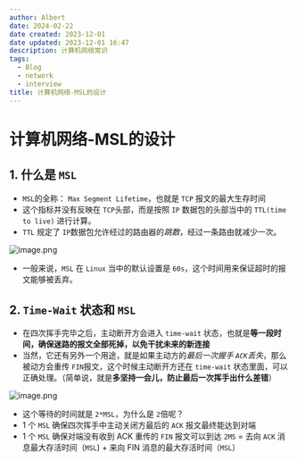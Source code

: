 ```yaml
---
author: Albert
date: 2024-02-22
date created: 2023-12-01
date updated: 2023-12-01 16:47
description: 计算机网络常识
tags:
  - Blog
  - network
  - interview
title: 计算机网络-MSL的设计
---
```


# 计算机网络-MSL的设计

## 1. 什么是 `MSL`

- `MSL`的全称： `Max Segment Lifetime`，也就是 `TCP` 报文的最大生存时间
- 这个指标并没有反映在 `TCP`头部，而是按照 `IP` 数据包的头部当中的 `TTL(time to live)` 进行计算。
- `TTL` 规定了 `IP`数据包允许经过的路由器的*跳数*，经过一条路由就减少一次。

![image.png](https://img-20221128.oss-cn-shanghai.aliyuncs.com/img-2023-05/20231201162820.png)

- 一般来说，`MSL` 在 `Linux` 当中的默认设置是 `60s`，这个时间用来保证超时的报文能够被丢弃。

## 2. `Time-Wait` 状态和 `MSL`

- 在四次挥手完毕之后，主动断开方会进入 `time-wait` 状态，也就是**等一段时间，确保迷路的报文全部死掉，以免干扰未来的新连接**
- 当然，它还有另外一个用途，就是如果主动方的*最后一次握手 `ACK`丢失*，那么被动方会重传 `FIN`报文，这个时候主动断开方还在 `time-wait` 状态里面，可以正确处理。（简单说，就是**多坚持一会儿，防止最后一次挥手出什么差错**）

![image.png](https://img-20221128.oss-cn-shanghai.aliyuncs.com/img-2023-05/20231201164501.png)

- 这个等待的时间就是 `2*MSL`，为什么是 `2`倍呢？
- 1 个 `MSL` 确保四次挥手中主动关闭方最后的 `ACK` 报文最终能达到对端
- 1 个 `MSL` 确保对端没有收到 ACK 重传的 `FIN` 报文可以到达
  `2MS` = 去向 `ACK` 消息最大存活时间（`MSL`) + 来向 FIN 消息的最大存活时间（`MSL`）
